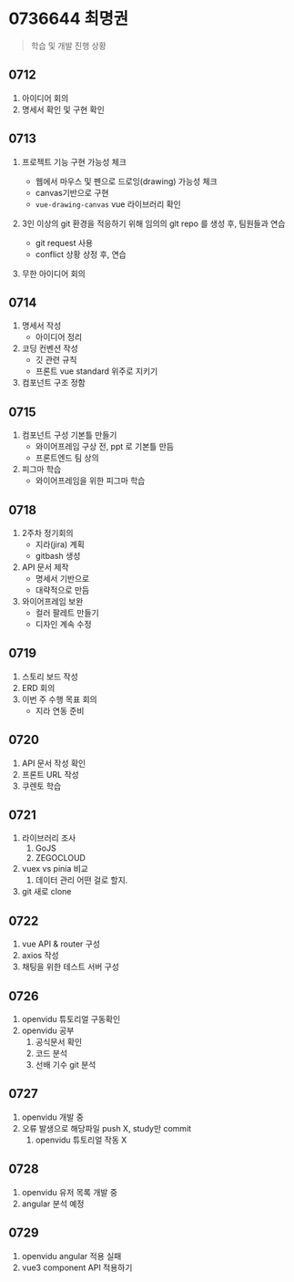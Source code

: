 # 0736644 최명권

> 학습 및 개발 진행 상황

## 0712

1. 아이디어 회의
2. 명세서 확인 및 구현 확인

## 0713

1. 프로젝트 기능 구현 가능성 체크
   - 웹에서 마우스 및 펜으로 드로잉(drawing) 가능성 체크
   - canvas기반으로 구현
   - `vue-drawing-canvas` vue 라이브러리 확인

2. 3인 이상의 git 환경을 적응하기 위해 임의의 glt repo 를 생성 후, 팀원들과 연습
   - git request 사용
   - conflict 상황 상정 후, 연습
3. 무한 아이디어 회의

## 0714

1. 명세서 작성
   - 아이디어 정리
2. 코딩 컨벤션 작성
   - 깃 관련 규칙
   - 프론트 vue standard 위주로 지키기
3. 컴포넌트 구조 정함

## 0715

1. 컴포넌트 구성 기본틀 만들기
    - 와이어프레임 구상 전, ppt 로 기본틀 만듬
    - 프론트엔드 팀 상의
2. 피그마 학습
    - 와이어프레임을 위한 피그마 학습

## 0718

1. 2주차 정기회의
   - 지라(jira) 계획
   - gitbash 생성
2. API 문서 제작
   - 명세서 기반으로 
   - 대략적으로 만듬
3. 와이어프레임 보완
   - 컬러 팔레트 만들기
   - 디자인 계속 수정

## 0719

1. 스토리 보드 작성
2. ERD 회의
3. 이번 주 수행 목표 회의
   - 지라 연동 준비

## 0720

1. API 문서 작성 확인
2. 프론트 URL 작성
3. 쿠렌토 학습

## 0721
1. 라이브러리 조사
   1. GoJS
   2. ZEGOCLOUD
2. vuex vs pinia 비교
   1. 데이터 관리 어떤 걸로 할지.
3. git 새로 clone

## 0722
1. vue API & router 구성
2. axios 작성
3. 채팅을 위한 테스트 서버 구성

## 0726
1. openvidu 튜토리얼 구동확인
2. openvidu 공부
   1. 공식문서 확인
   2. 코드 분석
   3. 선배 기수 git 분석
   
## 0727
1. openvidu 개발 중
2. 오류 발생으로 해당파일 push X, study만 commit
   1. openvidu 튜토리얼 작동 X

## 0728
1. openvidu 유저 목록 개발 중
2. angular 분석 예정

## 0729
1. openvidu angular 적용 실패
2. vue3 component API 적용하기
